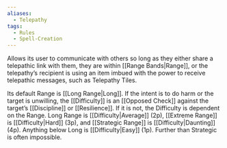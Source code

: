 ```yaml
---
aliases:
  - Telepathy
tags:
  - Rules
  - Spell-Creation
---
```

Allows its user to communicate with others so long as they either share a telepathic link with them, they are within [[Range Bands|Range]], or the telepathy’s recipient is using an item imbued with the power to receive telepathic messages, such as Telepathy Tiles. 

Its default Range is [[Long Range|Long]]. If the intent is to do harm or the target is unwilling, the [[Difficulty]] is an [[Opposed Check]] against the target’s [[Discipline]] or [[Resilience]]. If it is not, the Difficulty is dependent on the Range. Long Range is [[Difficulty|Average]] (2p), [[Extreme Range]] is [[Difficulty|Hard]] (3p), and [[Strategic Range]] is [[Difficulty|Daunting]] (4p). Anything below Long is [[Difficulty|Easy]] (1p). Further than Strategic is often impossible.